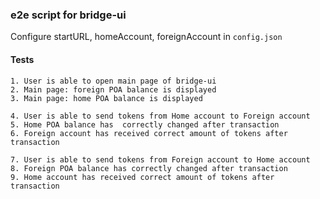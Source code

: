 ### e2e script for bridge-ui
Configure startURL, homeAccount, foreignAccount in ```config.json```


#### Tests

```
1. User is able to open main page of bridge-ui 
2. Main page: foreign POA balance is displayed 
3. Main page: home POA balance is displayed

4. User is able to send tokens from Home account to Foreign account
5. Home POA balance has  correctly changed after transaction
6. Foreign account has received correct amount of tokens after transaction

7. User is able to send tokens from Foreign account to Home account
8. Foreign POA balance has correctly changed after transaction
9. Home account has received correct amount of tokens after transaction

```


 
 
 
 